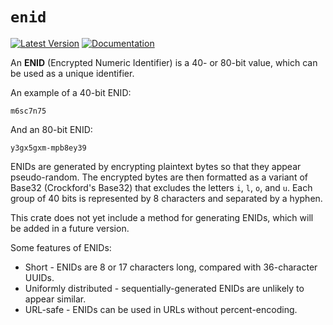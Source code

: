 # `enid`

[![Latest Version](https://img.shields.io/crates/v/enid)](https://crates.io/crates/enid)
[![Documentation](https://img.shields.io/docsrs/enid)](https://docs.rs/enid/latest/enid/)

An **ENID** (Encrypted Numeric Identifier) is a 40- or 80-bit value, which can
be used as a unique identifier.

An example of a 40-bit ENID:

```text
m6sc7n75
```

And an 80-bit ENID:

```text
y3gx5gxm-mpb8ey39
```

ENIDs are generated by encrypting plaintext bytes so that they appear
pseudo-random. The encrypted bytes are then formatted as a variant of Base32
(Crockford's Base32) that excludes the letters `i`, `l`, `o`, and `u`. Each
group of 40 bits is represented by 8 characters and separated by a hyphen.

This crate does not yet include a method for generating ENIDs, which will be
added in a future version.

Some features of ENIDs:

* Short - ENIDs are 8 or 17 characters long, compared with 36-character UUIDs.
* Uniformly distributed - sequentially-generated ENIDs are unlikely to appear
  similar.
* URL-safe - ENIDs can be used in URLs without percent-encoding.
